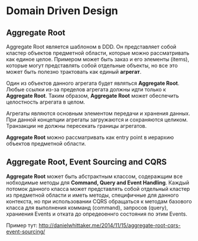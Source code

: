 # Domain Driven Design

## Aggregate Root

Aggregate Root является шаблоном в DDD. Он представляет собой кластер объектов предметной области, которые можно рассматривать 
как единое целое. Примером может быть заказ и его элементы (items), которые могут представлять собой отдельные объекты, но все это
может быть полезно трактовать как единый **агрегат**.

Один из объектов данного агрегата будет являться **Aggregate Root**. Любые ссылки из-за пределов агрегата должны идти только 
к **Aggregate Root**. Таким образом, **Aggregate Root** может обеспечить целостность агрегата в целом.

Агрегаты являются основным элементом передачи и хранения данных. При данной концепции агрегаты загружаются и сохраняются целиком. 
Транзакции не должны пересекать границы агрегатов. 

**Aggregate Root** можно рассматривать как entry point в иерархию объектов предметной области. 

## Aggregate Root, Event Sourcing and CQRS

**Aggregate Root** может быть абстрактным классом, содеражщим все нобходимые методы для **Command, Query and Event Handling**. 
Каждый потомок данного класса может представлять собой отдельный кластер из предметной области и иметь методы, специфичные 
для данного контекста, но при использовании CQRS обращаться к методам базового класса для выполнения комманд (command),
запросов (query), храниения Events и отката до опредеоеннго состояния по этим Events.

Пример тут: http://danielwhittaker.me/2014/11/15/aggregate-root-cqrs-event-sourcing/
